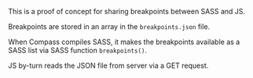 This is a proof of concept for sharing breakpoints between SASS and JS.

Breakpoints are stored in an array in the `breakpoints.json` file.

When Compass compiles SASS, it makes the breakpoints available as a SASS list via SASS function `breakpoints()`.

JS by-turn reads the JSON file from server via a GET request.